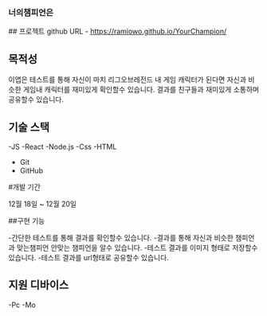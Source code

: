 ### 너의챔피언은

## 프로젝트 github URL - https://ramiowo.github.io/YourChampion/

## 목적성

이앱은 테스트를 통해 자신이 마치 리그오브레전드 내 게임 캐릭터가 된다면 자신과 비슷한 게임내 캐릭터를 재미있게 확인할수 있습니다.
결과를 친구들과 재미있게 소통하며 공유할수 있습니다.

## 기술 스택

-JS
-React
-Node.js
-Css
-HTML
- Git
- GitHub

#개발 기간

12월 18일 ~ 12월 20일

##구현 기능

-간단한 테스트를 통해 결과를 확인할수 있습니다.
-결과를 통해 자신과 비슷한 챔피언과 맞는챔피언 안맞는 챔피언을 알수 있습니다.
-테스트 결과를 이미지 형태로 저장할수 있습니다. 
-테스트 결과를 url형태로 공유할수 있습니다.

## 지원 디바이스

-Pc
-Mo
